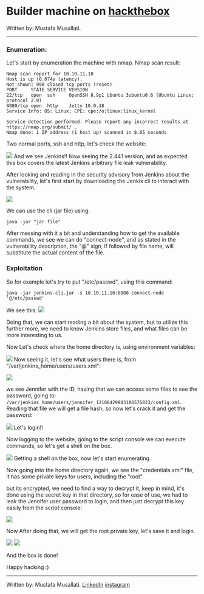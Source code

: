 # Builder machine on [hackthebox](https://app.hackthebox.com)

Written by: Mustafa Musallati.

---

### Enumeration:

Let's start by enumeration the machine with nmap.
Nmap scan result:
```
Nmap scan report for 10.10.11.10
Host is up (0.074s latency).
Not shown: 998 closed tcp ports (reset)
PORT     STATE SERVICE VERSION
22/tcp   open  ssh     OpenSSH 8.9p1 Ubuntu 3ubuntu0.6 (Ubuntu Linux; protocol 2.0)
8080/tcp open  http    Jetty 10.0.18
Service Info: OS: Linux; CPE: cpe:/o:linux:linux_kernel

Service detection performed. Please report any incorrect results at https://nmap.org/submit/ .
Nmap done: 1 IP address (1 host up) scanned in 8.65 seconds
```

Two normal ports, ssh and http, let's check the website:

![](https://github.com/Acaard/Acaard.github.io/assets/images/Builder/20240214205531.png)
And we see Jenkins!!
Now seeing the 2.441 version, and as expected this box covers the latest Jenkins arbitrary file leak vulnerability.

After looking and reading in the security advisory from Jenkins about the vulnerability, let's first start by downloading the Jenkis cli to interact with the system.

![](https://github.com/Acaard/Acaard.github.io/assets/images/Builder20240214210650.png)

We can use the cli (jar file) using:
```
java -jar "jar file"
```
After messing with it a bit and understanding how to get the available commands, we see we can do "connect-node", and as stated in the vulnerability description, the "@" sign, if followed by file name, will substitute the actual content of the file.

### Exploitation

So for example let's try to put "/etc/passwd", using this command:
```
java -jar jenkins-cli.jar -s 10.10.11.10:8080 connect-node '@/etc/passwd'
```
We see this:
![](https://github.com/Acaard/Acaard.github.io/assets/images/Builder20240214211324.png)

Doing that, we can start reading a bit about the system, but to utilize this further more, we need to know Jenkins store files, and what files can be more interesting to us.


Now Let's check where the home directory is, using environment variables: 

![](https://github.com/Acaard/Acaard.github.io/assets/images/Builder20240214215017.png)
Now seeing it, let's see what users there is, from "/var/jenkins_home/users/users.xml":

![](https://github.com/Acaard/Acaard.github.io/assets/images/Builder20240214215203.png)

we see Jennifer with the ID, having that we can access some files to see the password, going to: `/var/jenkins_home/users/jennifer_12108429903186576833/config.xml`.
Reading that file we will get a file hash, so now let's crack it and get the password:

![](https://github.com/Acaard/Acaard.github.io/assets/images/Builder20240214215454.png)
Let's login!!

Now logging to the website, going to the script console we can execute commands, so let's get a shell on the box.

![](https://github.com/Acaard/Acaard.github.io/assets/images/Builder20240214221544.png)
Getting a shell on the box, now let's start enumerating.

Now going into the home directory again, we see the "credentials.xml" file, it has some private keys for users, including the "root".

but its encrypted, we need to find a way to decrypt it, keep in mind, it's done using the secret key in that directory, so for ease of use, we had to leak the Jennifer user password to login, and then just decrypt this key easily from the script console:

![](https://github.com/Acaard/Acaard.github.io/assets/images/Builder20240214222558.png)

Now After doing that, we will get the root private key, let's save it and login.

![](https://github.com/Acaard/Acaard.github.io/assets/images/Builder20240214222650.png)
![](https://github.com/Acaard/Acaard.github.io/assets/images/Builder20240214222709.png)

And the box is done!

Happy hacking :)

---

Written by: Mustafa Musallati.
[LinkedIn](https://www.linkedin.com/in/mustafa-musallati-95a159260/)
[instagram](https://www.instagram.com/accaard/)
